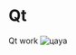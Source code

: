 # Qt
Qt work
![цауа](https://user-images.githubusercontent.com/79219973/189898478-1d2d9325-9d21-47ad-a83d-762e9f73c2b0.PNG)

